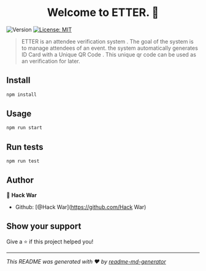 <h1 align="center">Welcome to ETTER. 👋</h1>
<p>
  <img alt="Version" src="https://img.shields.io/badge/version-0.1.0-blue.svg?cacheSeconds=2592000" />
  <a href="#" target="_blank">
    <img alt="License: MIT" src="https://img.shields.io/badge/License-MIT-yellow.svg" />
  </a>
</p>

> ETTER is an attendee verification system . The goal of the system is to manage attendees of an event. the system automatically generates ID Card with a Unique QR Code . This unique qr code can be used as an verification for later.

## Install

```sh
npm install
```

## Usage

```sh
npm run start
```

## Run tests

```sh
npm run test
```

## Author

👤 **Hack War**

* Github: [@Hack War](https://github.com/Hack War)

## Show your support

Give a ⭐️ if this project helped you!

***
_This README was generated with ❤️ by [readme-md-generator](https://github.com/kefranabg/readme-md-generator)_